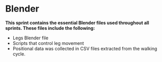 # Blender

**This sprint contains the essential Blender files used throughout all sprints. These files include the following:**

- Legs Blender file
- Scripts that control leg movement
- Positional data was collected in CSV files extracted from the walking cycle.
